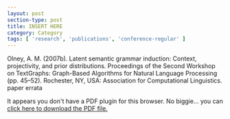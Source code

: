 ```yaml
---
layout: post
section-type: post
title: INSERT HERE
category: Category
tags: [ 'research', 'publications', 'conference-regular' ]
---
```

Olney, A. M. (2007b). Latent semantic grammar induction: Context, projectivity, and prior distributions. Proceedings of the Second Workshop on TextGraphs: Graph-Based Algorithms for Natural Language Processing (pp. 45–52). Rochester, NY, USA: Association for Computational Linguistics. paper  errata

<object data="https://umdrive.memphis.edu/aolney/public/publications/INSERTHERE" type="application/pdf" width="100%" height="600px">
 
  <p>It appears you don't have a PDF plugin for this browser.
  No biggie... you can <a href="https://umdrive.memphis.edu/aolney/public/publications/INSERTHERE">click here to
  download the PDF file.</a></p>
  
</object>
